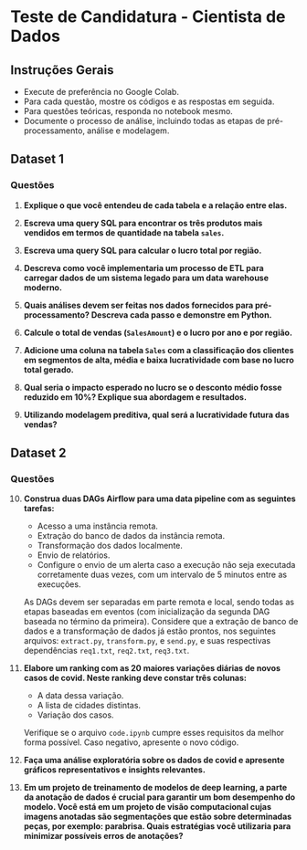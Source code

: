# Teste de Candidatura - Cientista de Dados

## Instruções Gerais

- Execute de preferência no Google Colab.
- Para cada questão, mostre os códigos e as respostas em seguida.
- Para questões teóricas, responda no notebook mesmo.
- Documente o processo de análise, incluindo todas as etapas de pré-processamento, análise e modelagem.

## Dataset 1

### Questões

1. **Explique o que você entendeu de cada tabela e a relação entre elas.**

2. **Escreva uma query SQL para encontrar os três produtos mais vendidos em termos de quantidade na tabela `sales`.**

3. **Escreva uma query SQL para calcular o lucro total por região.**

4. **Descreva como você implementaria um processo de ETL para carregar dados de um sistema legado para um data warehouse moderno.**

5. **Quais análises devem ser feitas nos dados fornecidos para pré-processamento? Descreva cada passo e demonstre em Python.**

6. **Calcule o total de vendas (`SalesAmount`) e o lucro por ano e por região.**

7. **Adicione uma coluna na tabela `Sales` com a classificação dos clientes em segmentos de alta, média e baixa lucratividade com base no lucro total gerado.**

8. **Qual seria o impacto esperado no lucro se o desconto médio fosse reduzido em 10%? Explique sua abordagem e resultados.**

9. **Utilizando modelagem preditiva, qual será a lucratividade futura das vendas?**

## Dataset 2

### Questões

10. **Construa duas DAGs Airflow para uma data pipeline com as seguintes tarefas:**

    - Acesso a uma instância remota.
    - Extração do banco de dados da instância remota.
    - Transformação dos dados localmente.
    - Envio de relatórios.
    - Configure o envio de um alerta caso a execução não seja executada corretamente duas vezes, com um intervalo de 5 minutos entre as execuções.
    
    As DAGs devem ser separadas em parte remota e local, sendo todas as etapas baseadas em eventos (com inicialização da segunda DAG baseada no término da primeira). Considere que a extração de banco de dados e a transformação de dados já estão prontos, nos seguintes arquivos: `extract.py`, `transform.py`, e `send.py`, e suas respectivas dependências `req1.txt`, `req2.txt`, `req3.txt`.

11. **Elabore um ranking com as 20 maiores variações diárias de novos casos de covid. Neste ranking deve constar três colunas:**

    - A data dessa variação.
    - A lista de cidades distintas.
    - Variação dos casos.
    
    Verifique se o arquivo `code.ipynb` cumpre esses requisitos da melhor forma possível. Caso negativo, apresente o novo código.

12. **Faça uma análise exploratória sobre os dados de covid e apresente gráficos representativos e insights relevantes.**

13. **Em um projeto de treinamento de modelos de deep learning, a parte da anotação de dados é crucial para garantir um bom desempenho do modelo. Você está em um projeto de visão computacional cujas imagens anotadas são segmentações que estão sobre determinadas peças, por exemplo: parabrisa. Quais estratégias você utilizaria para minimizar possíveis erros de anotações?**
